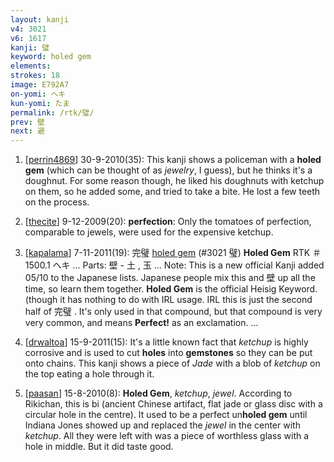 ```yaml
---
layout: kanji
v4: 3021
v6: 1617
kanji: 璧
keyword: holed gem
elements: 
strokes: 18
image: E792A7
on-yomi: ヘキ
kun-yomi: たま
permalink: /rtk/璧/
prev: 壁
next: 避
---
```


1) [<a href="http://kanji.koohii.com/profile/perrin4869">perrin4869</a>] 30-9-2010(35): This kanji shows a policeman with a <strong>holed gem</strong> (which can be thought of as <em>jewelry</em>, I guess), but he thinks it&#039;s a doughnut. For some reason though, he liked his doughnuts with ketchup on them, so he added some, and tried to take a bite. He lost a few teeth on the process.

2) [<a href="http://kanji.koohii.com/profile/thecite">thecite</a>] 9-12-2009(20): <strong>perfection</strong>: Only the tomatoes of perfection, comparable to jewels, were used for the expensive ketchup.

3) [<a href="http://kanji.koohii.com/profile/kapalama">kapalama</a>] 7-11-2011(19): 完璧 <a href="../v4/3021.html">holed gem</a> (#3021 璧) <strong>Holed Gem</strong> RTK ＃1500.1 ヘキ ... Parts: 壁 - 土 , 玉 ... Note: This is a new official Kanji added 05/10 to the Japanese lists. Japanese people mix this and 壁 up all the time, so learn them together. <strong>Holed Gem</strong> is the official Heisig Keyword. (though it has nothing to do with IRL usage. IRL this is just the second half of 完璧 . It&#039;s only used in that compound, but that compound is very very common, and means <strong>Perfect!</strong> as an exclamation. ...

4) [<a href="http://kanji.koohii.com/profile/drwaltoa">drwaltoa</a>] 15-9-2011(15): It&#039;s a little known fact that <em>ketchup</em> is highly corrosive and is used to cut <strong>holes</strong> into <strong>gemstones</strong> so they can be put onto chains. This kanji shows a piece of <em>Jade</em> with a blob of <em>ketchup</em> on the top eating a hole through it.

5) [<a href="http://kanji.koohii.com/profile/paasan">paasan</a>] 15-8-2010(8): <strong>Holed Gem</strong>, <em>ketchup</em>, <em>jewel</em>. According to Rikichan, this is bi (ancient Chinese artifact, flat jade or glass disc with a circular hole in the centre). It used to be a perfect un<strong>holed gem</strong> until Indiana Jones showed up and replaced the <em>jewel</em> in the center with <em>ketchup</em>. All they were left with was a piece of worthless glass with a hole in middle. But it did taste good.

